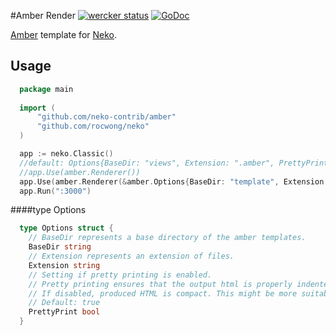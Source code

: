 #Amber Render
[![wercker status](https://app.wercker.com/status/c07fe78bf500083f3046992b1daba6ba/s "wercker status")](https://app.wercker.com/project/bykey/c07fe78bf500083f3046992b1daba6ba)
[![GoDoc](http://img.shields.io/badge/go-documentation-blue.svg?style=flat-square)](https://godoc.org/github.com/neko-contrib/amber)

[Amber](https://github.com/eknkc/amber) template for [Neko](https://github.com/rocwong/neko).

## Usage
~~~go
  package main
  
  import (
      "github.com/neko-contrib/amber"
      "github.com/rocwong/neko"
  )

  app := neko.Classic()
  //default: Options{BaseDir: "views", Extension: ".amber", PrettyPrint: true}
  //app.Use(amber.Renderer())
  app.Use(amber.Renderer(&amber.Options{BaseDir: "template", Extension: ".jade", PrettyPrint: true}))
  app.Run(":3000")
~~~

####type Options
~~~go
  type Options struct {
    // BaseDir represents a base directory of the amber templates.
    BaseDir string
    // Extension represents an extension of files.
    Extension string
    // Setting if pretty printing is enabled.
    // Pretty printing ensures that the output html is properly indented and in human readable form.
    // If disabled, produced HTML is compact. This might be more suitable in production environments.
    // Default: true
    PrettyPrint bool
  }
~~~



